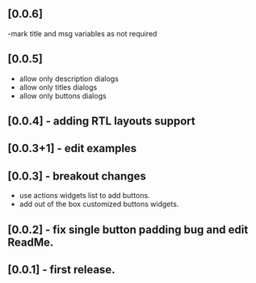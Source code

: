 ## [0.0.6]
-mark title and msg variables as not required

## [0.0.5]
- allow only description dialogs
- allow only titles dialogs
- allow only buttons dialogs

## [0.0.4] - adding RTL layouts support

## [0.0.3+1] - edit examples

## [0.0.3] - breakout changes

- use actions widgets list to add buttons.
- add out of the box customized buttons widgets.


## [0.0.2] - fix single button padding bug and edit ReadMe.

## [0.0.1] - first release.
